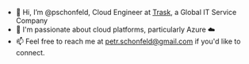 - 👋 Hi, I’m @pschonfeld, Cloud Engineer at [Trask](https://thetrask.com "Global IT Service Company"), a Global IT Service Company
- 💞 I'm passionate about cloud platforms, particularly Azure ☁️
- 📫 Feel free to reach me at [petr.schonfeld@gmail.com](mailto:petr.schonfeld@gmail.com) if you'd like to connect.

